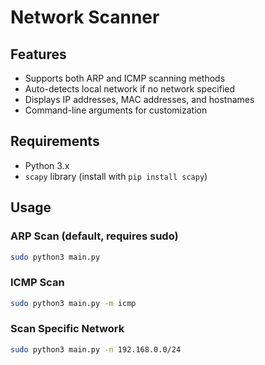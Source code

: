 # Network Scanner

## Features
- Supports both ARP and ICMP scanning methods
- Auto-detects local network if no network specified
- Displays IP addresses, MAC addresses, and hostnames
- Command-line arguments for customization

## Requirements
- Python 3.x
- `scapy` library (install with `pip install scapy`)

## Usage

### ARP Scan (default, requires sudo)
```bash
sudo python3 main.py
```
### ICMP Scan
```bash
sudo python3 main.py -m icmp
```
### Scan Specific Network
```bash
sudo python3 main.py -n 192.168.0.0/24
```
